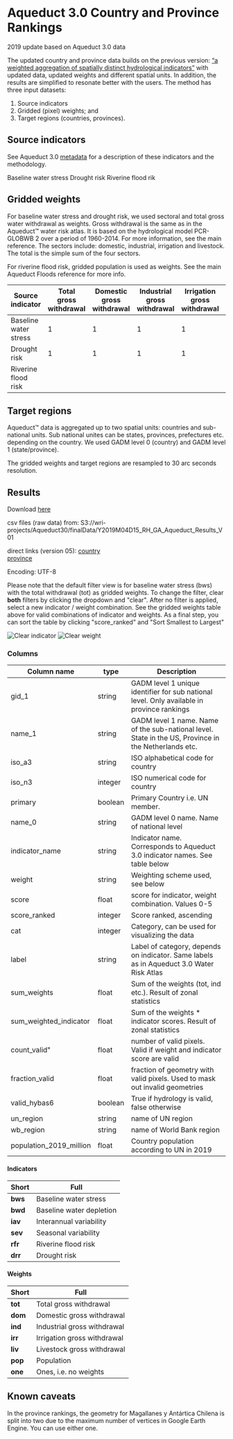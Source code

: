 # Aqueduct 3.0 Country and Province Rankings
2019 update based on Aqueduct 3.0 data


The updated country and province data builds on the previous version: 
[“a weighted aggregation of spatially distinct hydrological indicators”](https://wriorg.s3.amazonaws.com/s3fs-public/aqueduct_coutnry_rankings_010914.pdf) with updated data, updated weights and different spatial units.
In addition, the results are simplified to resonate better with the users. The method has three input datasets:
1.	Source indicators  
1.	Gridded (pixel) weights; and  
1.	Target regions (countries, provinces).  

## Source indicators

See Aqueduct 3.0 [metadata](https://github.com/wri/aqueduct30_data_download/blob/master/metadata.md) for a description of these indicators and the methodology.

Baseline water stress
Drought risk
Riverine flood rik

## Gridded weights

For baseline water stress and drought risk, we used sectoral and total gross water withdrawal as weights. Gross withdrawal is the same as in the Aqueduct™ water risk atlas. It is based on the hydrological model PCR-GLOBWB 2 over a period of 1960-2014. For more information, see the main reference. The sectors include: domestic, industrial, irrigation and livestock. The total is the simple sum of the four sectors. 

For riverine flood risk, gridded population is used as weights. See the main Aqueduct Floods reference for more info.

| Source indicator      | Total gross withdrawal | Domestic gross withdrawal | Industrial gross withdrawal | Irrigation gross withdrawal | Livestock gross withdrawal | Population | 
|-----------------------|------------------------|---------------------------|-----------------------------|-----------------------------|----------------------------|------------| 
| Baseline water stress | 1                      | 1                         | 1                           | 1                           | 1                          |            | 
| Drought risk          | 1                      | 1                         | 1                           | 1                           | 1                          |            | 
| Riverine flood risk   |                        |                           |                             |                             |                            | 1          | 



## Target regions

Aqueduct™ data is aggregated up to two spatial units: countries and sub-national units. Sub national unites can be states, provinces, prefectures etc. depending on the country. We used GADM level 0 (country) and GADM level 1 (state/province).  

The gridded weights and target regions are resampled to 30 arc seconds resolution.


## Results
Download [here](https://wri-projects.s3.amazonaws.com/Aqueduct30/finalData/Y2019M04D15_RH_GA_Aqueduct_Results_Clean_V01/Y2019M07D17_RH_GA_Aqueduct30_Rankings_V01.xlsx)

csv files (raw data) from:
S3://wri-projects/Aqueduct30/finalData/Y2019M04D15_RH_GA_Aqueduct_Results_V01 

direct links (version 05):
[country](https://wri-projects.s3.amazonaws.com/Aqueduct30/finalData/Y2019M04D15_RH_GA_Aqueduct_Results_V01/output_V05/Y2019M04D15_RH_GA_Aqueduct_Results_V01_country_V05.csv)  
[province](https://wri-projects.s3.amazonaws.com/Aqueduct30/finalData/Y2019M04D15_RH_GA_Aqueduct_Results_V01/output_V05/Y2019M04D15_RH_GA_Aqueduct_Results_V01_province_V05.csv)


Encoding: UTF-8  

Please note that the default filter view is for baseline water stress (bws) with the total withdrawal (tot) as gridded weights. To change the filter, clear **both** filters by clicking the dropdown and "clear". After no filter is applied, select a new indicator / weight combination. See the gridded weights table above for valid combinations of indicator and weights. As a final step, you can sort the table by clicking "score_ranked" and "Sort Smallest to Largest"

![Clear indicator](https://github.com/rutgerhofste/aqueduct30_country_rankings_data_download/raw/master/images/clear_indicator_v01.JPG)
![Clear weight](https://github.com/rutgerhofste/aqueduct30_country_rankings_data_download/raw/master/images/clear_weight.JPG)








### Columns

| Column name | type | Description |
| --- | --- | ---|
| gid_1 | string | GADM level 1 unique identifier for sub national level. Only available in province rankings|
| name_1 |string | GADM level 1 name. Name of the sub-national level. State in the US, Province in the Netherlands etc. |
| iso_a3 | string| ISO alphabetical code for country |
| iso_n3 | integer | ISO numerical code for country |
| primary | boolean | Primary Country i.e. UN member. | 
| name_0 | string | GADM level 0 name. Name of national level |
| indicator_name| string | Indicator name. Corresponds to Aqueduct 3.0 indicator names. See table below |
| weight | string | Weighting scheme used, see below |
| score | float | score for indicator, weight combination. Values 0-5 |
| score_ranked | integer | Score ranked, ascending |
| cat | integer | Category, can be used for visualizing the data |
| label | string | Label of category, depends on indicator. Same labels as in Aqueduct 3.0 Water Risk Atlas |
| sum_weights | float |  Sum of the weights (tot, ind etc.). Result of zonal statistics |
| sum_weighted_indicator | float | Sum of the weights * indicator scores. Result of zonal statistics |
| count_valid" | float | number of valid pixels. Valid if weight and indicator score are valid |
| fraction_valid | float | fraction of geometry with valid pixels. Used to mask out invalid geometries |
| valid_hybas6| boolean | True if hydrology is valid, false otherwise |
| un_region | string | name of UN region |
| wb_region | string | name of World Bank region |
| population_2019_million | float | Country population according to UN in 2019 |


#### Indicators
| Short    | Full |
|-------------|-----|
|**bws**| Baseline water stress|  
|**bwd**| Baseline water depletion|  
|**iav**| Interannual variability|  
|**sev**| Seasonal variability|  
|**rfr**| Riverine flood risk|  
|**drr**| Drought risk|



#### Weights
| Short    | Full |
|-------------|-----|
|**tot**| Total gross withdrawal|  
|**dom**| Domestic gross withdrawal|  
|**ind**| Industrial gross withdrawal|  
|**irr**| Irrigation gross withdrawal|  
|**liv**| Livestock gross withdrawal|  
|**pop**| Population|  
|**one**| Ones, i.e. no weights |  

## Known caveats

In the province rankings, the geometry for Magallanes y Antártica Chilena is split into two due to the maximum number of vertices in Google Earth Engine. You can use either one.



